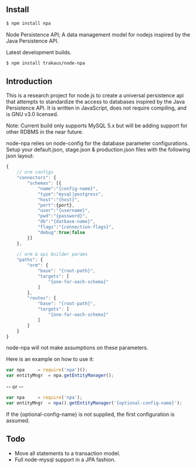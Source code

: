 ## Install

```sh
$ npm install npa
```
Node Persistence API; A data management model for nodejs inspired by the Java Persistence API.

Latest development builds.

```sh
$ npm install trakaus/node-npa
```

[v0.2 branch]: https://github.com/felixge/node-mysql/tree/v0.2

## Introduction

This is a research project for node.js to create a universal persistence api that attempts to standardize the access to databases inspired by the Java Persistence API.
It is written in JavaScript, does not require compiling, and is GNU v3.0 licensed.

Note: Current build only supports MySQL 5.x but will be adding support for other RDBMS in the near future.

node-npa relies on node-config for the database parameter configurations. Setup your default.json, stage.json & production.json files with the following json layout:

```js
{
    // orm configs
    "connectors": {
        "schemas": [{
	        "name":"{config-name}",
	        "type":"mysql|postgress",
            "host":"{host}",
            "port":{port},
            "user":"{username}",
            "pwd":"{password}",
            "db":"{datbase-name}",
            "flags":"{connection-flags}",
            "debug":true|false
        }]
    },
    
    // orm & api builder params
    "paths": {
	    "orm": {
		    "base": "{root-path}",
		    "targets": [
			    "{one-for-each-schema}"
			]
		},
		"routes": {
			"base": "{root-path}",
			"targets": [
				"{one-for-each-schema}"
			]
		}
	}
}
```

node-npa will not make assumptions on these parameters.

Here is an example on how to use it:

```js
var npa 	= require('npa')();
var entityMngr  = npa.getEntityManager();
```
-- or --

```js
var npa 	= require('npa');
var entityMngr  = npa().getEntityManager('{optional-config-name}');
```

If the {optional-config-name} is not supplied, the first configuration is assumed.

## Todo

* Move all statements to a transaction model.
* Full node-mysql support in a JPA fashion.